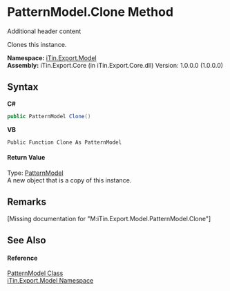 # PatternModel.Clone Method 
Additional header content 

Clones this instance.

**Namespace:**&nbsp;<a href="N_iTin_Export_Model">iTin.Export.Model</a><br />**Assembly:**&nbsp;iTin.Export.Core (in iTin.Export.Core.dll) Version: 1.0.0.0 (1.0.0.0)

## Syntax

**C#**<br />
``` C#
public PatternModel Clone()
```

**VB**<br />
``` VB
Public Function Clone As PatternModel
```


#### Return Value
Type: <a href="T_iTin_Export_Model_PatternModel">PatternModel</a><br />A new object that is a copy of this instance.

## Remarks
\[Missing <remarks> documentation for "M:iTin.Export.Model.PatternModel.Clone"\]

## See Also


#### Reference
<a href="T_iTin_Export_Model_PatternModel">PatternModel Class</a><br /><a href="N_iTin_Export_Model">iTin.Export.Model Namespace</a><br />